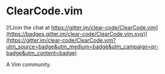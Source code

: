 # ClearCode.vim

[![Join the chat at https://gitter.im/clear-code/ClearCode.vim](https://badges.gitter.im/clear-code/ClearCode.vim.svg)](https://gitter.im/clear-code/ClearCode.vim?utm_source=badge&utm_medium=badge&utm_campaign=pr-badge&utm_content=badge)

A Vim community.
